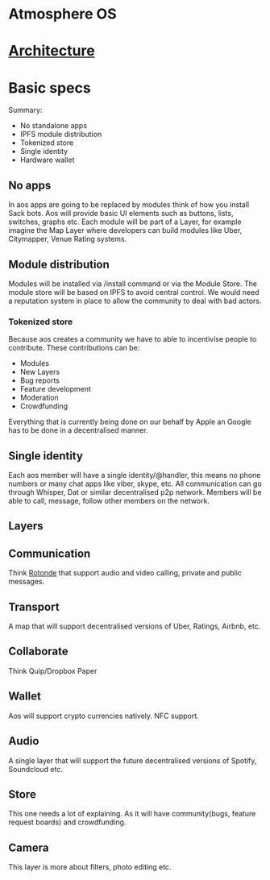 # Atmosphere OS
# [Architecture](https://github.com/Embrace-clarity/atmosphere-os/blob/master/architecture.md)
# Basic specs
Summary:
- No standalone apps
- IPFS module distribution
- Tokenized store
- Single identity
- Hardware wallet

## No apps
In aos apps are going to be replaced by modules think of how you install Sack bots. Aos will provide basic UI elements such as buttons, lists, switches, graphs etc. Each module will be part of a Layer, for example imagine the Map Layer where developers can build modules like Uber, Citymapper, Venue Rating systems.
## Module distribution
Modules will be installed via /install command or via the Module Store. The module store will be based on IPFS to avoid central control. We would need a reputation system in place to allow the community to deal with bad actors.
### Tokenized store
Because aos creates a community we have to able to incentivise people to contribute. These contributions can be:
- Modules
- New Layers
- Bug reports
- Feature development
- Moderation
- Crowdfunding 

Everything that is currently being done on our behalf by Apple an Google has to be done in a decentralised manner.

## Single identity
Each aos member will have a single identity/@handler, this means no phone numbers or many chat apps like viber, skype, etc. All communication can go through Whisper, Dat or similar decentralised p2p network. Members will be able to call, message, follow other members on the network.
## Layers
## Communication
Think [Rotonde](https://github.com/rotonde) that support audio and video calling, private and public messages.
## Transport
A map that will support decentralised versions of Uber, Ratings, Airbnb, etc.
## Collaborate
Think Quip/Dropbox Paper
## Wallet
Aos will support crypto currencies natively. NFC support.
## Audio
A single layer that will support the future decentralised versions of Spotify, Soundcloud etc. 
## Store
This one needs a lot of explaining. As it will have community(bugs, feature request boards) and crowdfunding.
## Camera
This layer is more about filters, photo editing etc.
